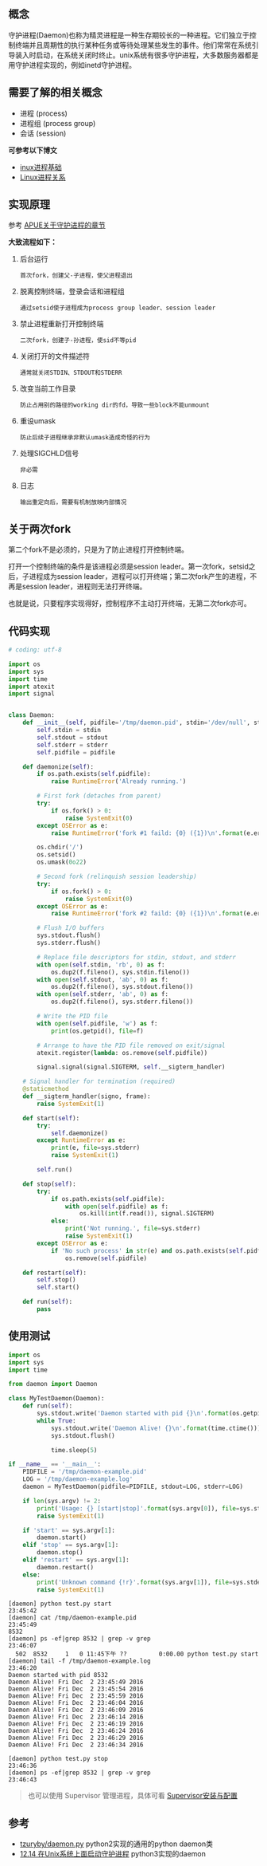 ## 概念

守护进程(Daemon)也称为精灵进程是一种生存期较长的一种进程。它们独立于控制终端并且周期性的执行某种任务或等待处理某些发生的事件。他们常常在系统引导装入时启动，在系统关闭时终止。unix系统有很多守护进程，大多数服务器都是用守护进程实现的，例如inetd守护进程。

## 需要了解的相关概念

- 进程 (process)
- 进程组 (process group)
- 会话 (session)

**可参考以下博文**

- [inux进程基础](https://www.cnblogs.com/vamei/archive/2012/09/20/2694466.html)
- [Linux进程关系](http://www.cnblogs.com/vamei/archive/2012/10/07/2713023.html)

## 实现原理

参考 [APUE关于守护进程的章节](https://yq.aliyun.com/articles/41477?spm=5176.100240.searchblog.39.HyGU9I)

**大致流程如下：**

1. 后台运行

    `首次fork，创建父-子进程，使父进程退出`

2. 脱离控制终端，登录会话和进程组

    `通过setsid使子进程成为process group leader、session leader`

3. 禁止进程重新打开控制终端

    `二次fork，创建子-孙进程，使sid不等pid`

4. 关闭打开的文件描述符

    `通常就关闭STDIN、STDOUT和STDERR`

5. 改变当前工作目录

    `防止占用别的路径的working dir的fd，导致一些block不能unmount`

6. 重设umask

    `防止后续子进程继承非默认umask造成奇怪的行为`

7. 处理SIGCHLD信号
    
    `非必需`

8. 日志
    
    `输出重定向后，需要有机制放映内部情况`


## 关于两次fork

第二个fork不是必须的，只是为了防止进程打开控制终端。

打开一个控制终端的条件是该进程必须是session leader。第一次fork，setsid之后，子进程成为session leader，进程可以打开终端；第二次fork产生的进程，不再是session leader，进程则无法打开终端。

也就是说，只要程序实现得好，控制程序不主动打开终端，无第二次fork亦可。

## 代码实现

```python
# coding: utf-8

import os
import sys
import time
import atexit
import signal


class Daemon:
    def __init__(self, pidfile='/tmp/daemon.pid', stdin='/dev/null', stdout='/dev/null', stderr='/dev/null'):
        self.stdin = stdin
        self.stdout = stdout
        self.stderr = stderr
        self.pidfile = pidfile

    def daemonize(self):
        if os.path.exists(self.pidfile):
            raise RuntimeError('Already running.')

        # First fork (detaches from parent)
        try:
            if os.fork() > 0:
                raise SystemExit(0)
        except OSError as e:
            raise RuntimeError('fork #1 faild: {0} ({1})\n'.format(e.errno, e.strerror))

        os.chdir('/')
        os.setsid()
        os.umask(0o22)

        # Second fork (relinquish session leadership)
        try:
            if os.fork() > 0:
                raise SystemExit(0)
        except OSError as e:
            raise RuntimeError('fork #2 faild: {0} ({1})\n'.format(e.errno, e.strerror))

        # Flush I/O buffers
        sys.stdout.flush()
        sys.stderr.flush()

        # Replace file descriptors for stdin, stdout, and stderr
        with open(self.stdin, 'rb', 0) as f:
            os.dup2(f.fileno(), sys.stdin.fileno())
        with open(self.stdout, 'ab', 0) as f:
            os.dup2(f.fileno(), sys.stdout.fileno())
        with open(self.stderr, 'ab', 0) as f:
            os.dup2(f.fileno(), sys.stderr.fileno())

        # Write the PID file
        with open(self.pidfile, 'w') as f:
            print(os.getpid(), file=f)

        # Arrange to have the PID file removed on exit/signal
        atexit.register(lambda: os.remove(self.pidfile))

        signal.signal(signal.SIGTERM, self.__sigterm_handler)

    # Signal handler for termination (required)
    @staticmethod
    def __sigterm_handler(signo, frame):
        raise SystemExit(1)

    def start(self):
        try:
            self.daemonize()
        except RuntimeError as e:
            print(e, file=sys.stderr)
            raise SystemExit(1)

        self.run()

    def stop(self):
        try:
            if os.path.exists(self.pidfile):
                with open(self.pidfile) as f:
                    os.kill(int(f.read()), signal.SIGTERM)
            else:
                print('Not running.', file=sys.stderr)
                raise SystemExit(1)
        except OSError as e:
            if 'No such process' in str(e) and os.path.exists(self.pidfile): 
                os.remove(self.pidfile)

    def restart(self):
        self.stop()
        self.start()

    def run(self):
        pass
```

## 使用测试

```python
import os
import sys
import time

from daemon import Daemon

class MyTestDaemon(Daemon):
    def run(self):
        sys.stdout.write('Daemon started with pid {}\n'.format(os.getpid()))
        while True:
            sys.stdout.write('Daemon Alive! {}\n'.format(time.ctime()))
            sys.stdout.flush()

            time.sleep(5)

if __name__ == '__main__':
    PIDFILE = '/tmp/daemon-example.pid'
    LOG = '/tmp/daemon-example.log'
    daemon = MyTestDaemon(pidfile=PIDFILE, stdout=LOG, stderr=LOG)

    if len(sys.argv) != 2:
        print('Usage: {} [start|stop]'.format(sys.argv[0]), file=sys.stderr)
        raise SystemExit(1)

    if 'start' == sys.argv[1]:
        daemon.start()
    elif 'stop' == sys.argv[1]:
        daemon.stop()
    elif 'restart' == sys.argv[1]:
        daemon.restart()
    else:
        print('Unknown command {!r}'.format(sys.argv[1]), file=sys.stderr)
        raise SystemExit(1)
```

```shell
[daemon] python test.py start                                         23:45:42
[daemon] cat /tmp/daemon-example.pid                                  23:45:49
8532
[daemon] ps -ef|grep 8532 | grep -v grep                              23:46:07
  502  8532     1   0 11:45下午 ??         0:00.00 python test.py start
[daemon] tail -f /tmp/daemon-example.log                              23:46:20
Daemon started with pid 8532
Daemon Alive! Fri Dec  2 23:45:49 2016
Daemon Alive! Fri Dec  2 23:45:54 2016
Daemon Alive! Fri Dec  2 23:45:59 2016
Daemon Alive! Fri Dec  2 23:46:04 2016
Daemon Alive! Fri Dec  2 23:46:09 2016
Daemon Alive! Fri Dec  2 23:46:14 2016
Daemon Alive! Fri Dec  2 23:46:19 2016
Daemon Alive! Fri Dec  2 23:46:24 2016
Daemon Alive! Fri Dec  2 23:46:29 2016
Daemon Alive! Fri Dec  2 23:46:34 2016

[daemon] python test.py stop                                          23:46:36
[daemon] ps -ef|grep 8532 | grep -v grep                              23:46:43
```

> 也可以使用 Supervisor 管理进程，具体可看 [Supervisor安装与配置](https://blog.csdn.net/xyang81/article/details/51555473)

## 参考

- [tzuryby/daemon.py](https://gist.github.com/tzuryby/961228) python2实现的通用的python daemon类
- [12.14 在Unix系统上面启动守护进程](http://python3-cookbook.readthedocs.io/zh_CN/latest/c12/p14_launching_daemon_process_on_unix.html#id3) python3实现的daemon